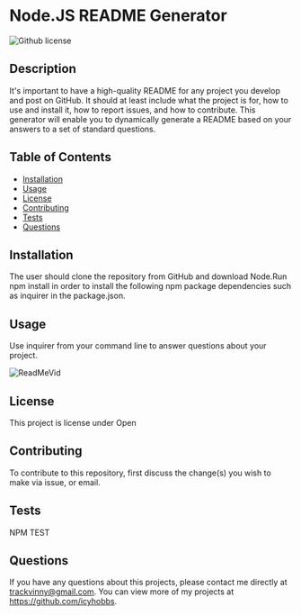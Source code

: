 # Node.JS README Generator
  ![Github license](http://img.shields.io/badge/license-Open-blue.svg)


  ## Description
  It's important to have a high-quality README for any project you develop and post on GitHub. It should at least include what the project is for, how to use and install it, how to report issues, and how to contribute.  This generator will enable you to dynamically generate a README based on your answers to a set of standard questions.

  ## Table of Contents
  * [Installation](#installation)
  * [Usage](#usage)
  * [License](#license)
  * [Contributing](#contributing)
  * [Tests](#tests)
  * [Questions](#questions)

  ## Installation
  The user should clone the repository from GitHub and download Node.Run npm install in order to install the following npm package dependencies such as inquirer in the package.json.

  ## Usage
  Use inquirer from your command line to answer questions about your project. 
  
![ReadMeVid](https://user-images.githubusercontent.com/90910609/149260448-88ed9946-e462-4373-8bb5-dd7134da8baa.gif)


  ## License
  This project is license under Open

  ## Contributing
  To contribute to this repository, first discuss the change(s) you wish to make via issue, or email.   
  
  ## Tests
  NPM TEST

  ## Questions
  If you have any questions about this projects, please contact me directly at trackvinny@gmail.com. You can view more of my projects at https://github.com/icyhobbs.
